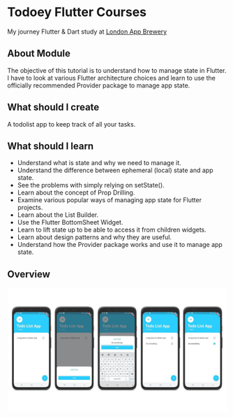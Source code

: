 # Todoey Flutter Courses

My journey Flutter & Dart study at [London App Brewery](https://www.appbrewery.co/)

## About Module

The objective of this tutorial is to understand how to manage state in Flutter. I have to look at various Flutter architecture choices and learn to use the officially recommended Provider package to manage app state.

## What should I create

A todolist app to keep track of all your tasks.

## What should I learn

- Understand what is state and why we need to manage it.
- Understand the difference between ephemeral (local) state and app state.
- See the problems with simply relying on setState().
- Learn about the concept of Prop Drilling.
- Examine various popular ways of managing app state for Flutter projects.
- Learn about the List Builder.
- Use the Flutter BottomSheet Widget.
- Learn to lift state up to be able to access it from children widgets.
- Learn about design patterns and why they are useful.
- Understand how the Provider package works and use it to manage app state.

## Overview

![Finished App](https://github.com/achmadkamal/todoey_flutter_courses/blob/master/images/Overview%20Todo%20List%20App.jpg?raw=true)
